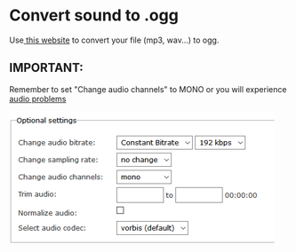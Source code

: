 # Convert sound to .ogg

Use[ this website](https://audio.online-convert.com/convert-to-ogg) to convert your file (mp3, wav...) to ogg.

## IMPORTANT:

Remember to set "Change audio channels" to MONO or you will experience [audio problems](https://bugs.mojang.com/browse/MC-146721)

![](<../../../.gitbook/assets/immagine (12).png>)
